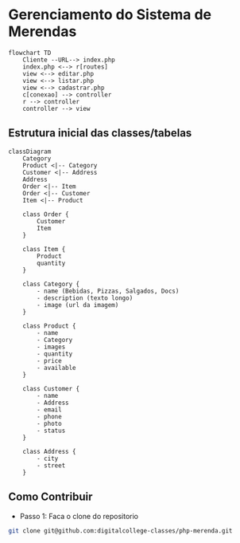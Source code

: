 # Gerenciamento do Sistema de Merendas

```mermaid
flowchart TD
    Cliente --URL--> index.php
    index.php <--> r[routes]
    view <--> editar.php
    view <--> listar.php
    view <--> cadastrar.php
    c[conexao] --> controller
    r --> controller
    controller --> view
```

## Estrutura inicial das classes/tabelas

```mermaid
classDiagram
    Category 
    Product <|-- Category
    Customer <|-- Address
    Address 
    Order <|-- Item
    Order <|-- Customer
    Item <|-- Product

    class Order {
        Customer
        Item
    }

    class Item {
        Product
        quantity
    }

    class Category {
        - name (Bebidas, Pizzas, Salgados, Docs)
        - description (texto longo)
        - image (url da imagem)
    }

    class Product {
        - name
        - Category
        - images
        - quantity
        - price
        - available
    }

    class Customer {
        - name
        - Address
        - email
        - phone
        - photo
        - status
    }
    
    class Address {
        - city
        - street
    }
```


## Como Contribuir

- Passo 1: Faca o clone do repositorio
```bash
git clone git@github.com:digitalcollege-classes/php-merenda.git
```
